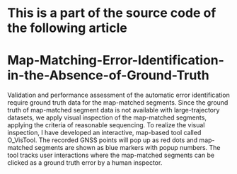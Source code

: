 # This is a part of the source code of the following article
# Map-Matching-Error-Identification-in-the-Absence-of-Ground-Truth

Validation and performance assessment of the automatic error identification require ground truth data for the map-matched segments.
Since the ground truth of map-matched segment data is not available with large-trajectory datasets, we apply visual inspection of the map-matched segments, applying the criteria of reasonable sequencing.
To realize the visual inspection, I have developed an interactive, map-based tool called O_VisTool. 
The recorded GNSS points will pop up as red dots and map-matched segments are shown as blue markers with popup numbers. 
The tool tracks user interactions where the map-matched segments can be clicked as a ground truth error by a human inspector.

